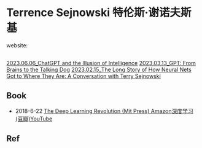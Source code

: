 # Terrence Sejnowski 特伦斯·谢诺夫斯基website:## [2023.06.06_ChatGPT and the Illusion of Intelligence](https://www.youtube.com/watch?v=3-SMgofXKXU)[2023.03.13_GPT: From Brains to the Talking Dog](https://www.youtube.com/watch?v=_5azzWhvaqc)[2023.02.15_The Long Story of How Neural Nets Got to Where They Are: A Conversation with Terry Sejnowski ](https://www.youtube.com/watch?v=XKC-4Tosdd8&pp=ygUSVGVycmVuY2UgU2Vqbm93c2tp)## Book- 2018-6-22 [The Deep Learning Revolution (Mit Press) Amazon](https://www.amazon.com/Deep-Learning-Revolution-MIT-Press/dp/026203803X)[深度学习 (豆瓣)](https://book.douban.com/subject/30425822/)[YouTube](https://www.youtube.com/watch?v=vLQelpe1K7g)## Ref
